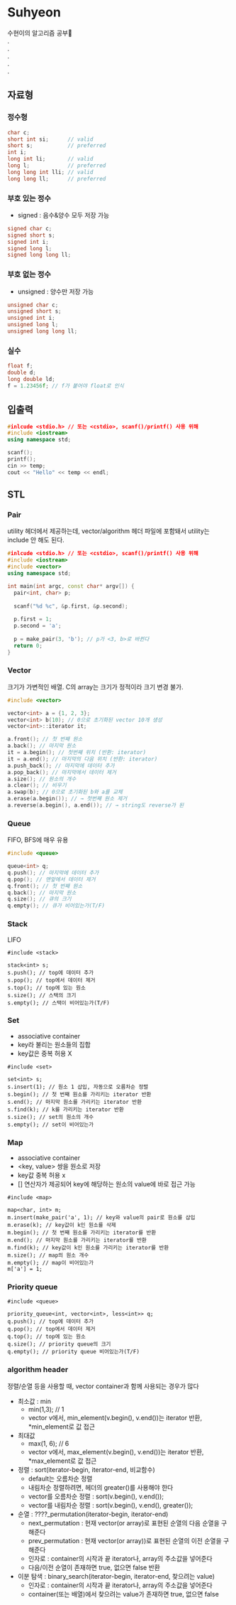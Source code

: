 # Suhyeon
수현이의 알고리즘 공부💚   
.   
.   
.   
.   
.   

## 자료형

### 정수형
```C++
char c;
short int si;      // valid
short s;           // preferred
int i;
long int li;       // valid
long l;            // preferred
long long int lli; // valid
long long ll;      // preferred
```

### 부호 있는 정수
- signed : 음수&양수 모두 저장 가능
```C++
signed char c;
signed short s;
signed int i;
signed long l;
signed long long ll;
```

### 부호 없는 정수
- unsigned : 양수만 저장 가능
```C++
unsigned char c;
unsigned short s;
unsigned int i;
unsigned long l;
unsigned long long ll;
```

### 실수
```C++
float f;
double d;
long double ld;
f = 1.23456f; // f가 붙어야 float로 인식
```

## 입출력
```C++
#inlcude <stdio.h> // 또는 <cstdio>, scanf()/printf() 사용 위해
#include <iostream>
using namespace std;

scanf();
printf();
cin >> temp;
cout << "Hello" << temp << endl;
```

## STL

### Pair
utility 헤더에서 제공하는데, vector/algorithm 헤더 파일에 포함돼서 utility는 include 안 해도 된다.

```C++
#inlcude <stdio.h> // 또는 <cstdio>, scanf()/printf() 사용 위해
#include <iostream>
#include <vector>
using namespace std;

int main(int argc, const char* argv[]) {
  pair<int, char> p;
  
  scanf("%d %c", &p.first, &p.second);
  
  p.first = 1;
  p.second = 'a';
  
  p = make_pair(3, 'b'); // p가 <3, b>로 바뀐다
  return 0;
}
```

### Vector
크기가 가변적인 배열.
C의 array는 크기가 정적이라 크기 변경 불가.

```C++
#include <vector>

vector<int> a = {1, 2, 3};
vector<int> b(10); // 0으로 초기화된 vector 10개 생성
vector<int>::iterator it;

a.front(); // 첫 번째 원소
a.back(); // 마지막 원소
it = a.begin(); // 첫번째 위치 (반환: iterator)
it = a.end(); // 마지막의 다음 위치 (반환: iterator)
a.push_back(); // 마지막에 데이터 추가
a.pop_back(); // 마지막에서 데이터 제거
a.size(); // 원소의 개수
a.clear(); // 비우기
a.swap(b); // 0으로 초기화된 b와 a를 교체
a.erase(a.begin()); // → 첫번째 원소 제거
a.reverse(a.begin(), a.end()); // → string도 reverse가 된
```

### Queue
FIFO, BFS에 매우 유용

```C++
#include <queue>

queue<int> q;
q.push(); // 마지막에 데이터 추가
q.pop(); // 맨앞에서 데이터 제거
q.front(); // 첫 번째 원소
q.back(); // 마지막 원소
q.size(); // 큐의 크기
q.empty(); // 큐가 비어있는가(T/F)
```

### Stack
LIFO

```C+
#include <stack>

stack<int> s;
s.push(); // top에 데이터 추가
s.pop(); // top에서 데이터 제거
s.top(); // top에 있는 원소
s.size(); // 스택의 크기
s.empty(); // 스택이 비어있는가(T/F)
```

### Set
- associative container
- key라 불리는 원소들의 집합
- key값은 중복 허용 X

```C+
#include <set>

set<int> s;
s.insert(1); // 원소 1 삽입, 자동으로 오름차순 정렬
s.begin(); // 첫 번째 원소를 가리키는 iterator 반환
s.end(); // 마지막 원소를 가리키는 iterator 반환
s.find(k); // k를 가리키는 iterator 반환
s.size(); // set의 원소의 개수
s.empty(); // set이 비어있는가
```

### Map
- associative container
- <key, value> 쌍을 원소로 저장
- key값 중복 허용 x
- [] 연산자가 제공되어 key에 해당하는 원소의 value에 바로 접근 가능

```C+
#include <map>

map<char, int> m;
m.insert(make_pair('a', 1); // key와 value의 pair로 원소를 삽입
m.erase(k); // key값이 k인 원소를 삭제
m.begin(); // 첫 번째 원소를 가리키는 iterator를 반환
m.end(); // 마지막 원소를 가리키는 iterator를 반환
m.find(k); // key값이 k인 원소를 가리키는 iterator를 반환
m.size(); // map의 원소 개수
m.empty(); // map이 비어있는가
m['a'] = 1;
```

### Priority queue
```C+
#include <queue>

priority_queue<int, vector<int>, less<int>> q;
q.push(); // top에 데이터 추가
q.pop(); // top에서 데이터 제거
q.top(); // top에 있는 원소
q.size(); // priority queue의 크기
q.empty(); // priority queue 비어있는가(T/F)
```

### algorithm header
정렬/순열 등을 사용할 때, vector container과 함께 사용되는 경우가 많다
- 최소값 : min
  - min(1,3); // 1
  - vector v에서, min_element(v.begin(), v.end())는 iterator 반환, *min_element로 값 접근
- 최대값
  - max(1, 6); // 6
  - vector v에서, max_element(v.begin(), v.end())는 iterator 반환, *max_element로 값 접근
- 정렬 : sort(iterator-begin, iterator-end, 비교함수)
  - default는 오름차순 정렬
  - 내림차순 정렬하려면, <functional> 헤더의 greater<int>()를 사용해야 한다
  - vector를 오름차순 정렬 : sort(v.begin(), v.end());
  - vector를 내림차순 정렬 : sort(v.begin(), v.end(), greater<int>());
- 순열 : ????_permutation(iterator-begin, iterator-end)
  - next_permutation : 현재 vector(or array)로 표현된 순열의 다음 순열을 구해준다
  - prev_permutation : 현재 vector(or array))로 표현된 순열의 이전 순열을 구해준다
  - 인자로 : container의 시작과 끝 iterator나, array의 주소값을 넣어준다
  - 다음/이전 순열이 존재하면 true, 없으면 false 반환
- 이분 탐색 : binary_search(iterator-begin, iterator-end, 찾으려는 value)
    - 인자로 : container의 시작과 끝 iterator나, array의 주소값을 넣어준다
    - container(또는 배열)에서 찾으려는 value가 존재하면 true, 없으면 false
